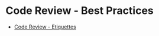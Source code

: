 # Code Review - Best Practices
- [Code Review - Etiquettes](https://nileshsalpe.github.io/2021/02/01/Code-Review-Etiquettes)
